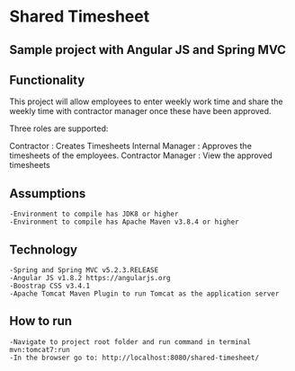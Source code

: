 # Shared Timesheet

## Sample project with Angular JS and Spring MVC

## Functionality 

This project will allow employees to enter weekly work time and share the weekly time with
contractor manager once these have been approved.

Three roles are  supported:

Contractor       	  : Creates Timesheets
Internal Manager	  : Approves the timesheets of the employees.
Contractor Manager    : View the approved timesheets

## Assumptions 
    -Environment to compile has JDK8 or higher
    -Environment to compile has Apache Maven v3.8.4 or higher
    
## Technology
    -Spring and Spring MVC v5.2.3.RELEASE
    -Angular JS v1.8.2 https://angularjs.org
    -Boostrap CSS v3.4.1
    -Apache Tomcat Maven Plugin to run Tomcat as the application server
    
## How to run   
    -Navigate to project root folder and run command in terminal mvn:tomcat7:run
    -In the browser go to: http://localhost:8080/shared-timesheet/


        
